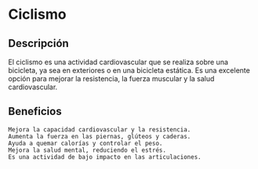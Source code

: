 # Ciclismo

## Descripción

El ciclismo es una actividad cardiovascular que se realiza sobre una bicicleta, ya sea en exteriores o en una bicicleta estática. Es una excelente opción para mejorar la resistencia, la fuerza muscular y la salud cardiovascular.

## Beneficios

    Mejora la capacidad cardiovascular y la resistencia.
    Aumenta la fuerza en las piernas, glúteos y caderas.
    Ayuda a quemar calorías y controlar el peso.
    Mejora la salud mental, reduciendo el estrés.
    Es una actividad de bajo impacto en las articulaciones.